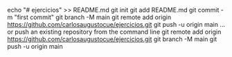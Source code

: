 echo "# ejercicios" >> README.md
git init
git add README.md
git commit -m "first commit"
git branch -M main
git remote add origin https://github.com/carlosaugustocue/ejercicios.git
git push -u origin main
…or push an existing repository from the command line
git remote add origin https://github.com/carlosaugustocue/ejercicios.git
git branch -M main
git push -u origin main